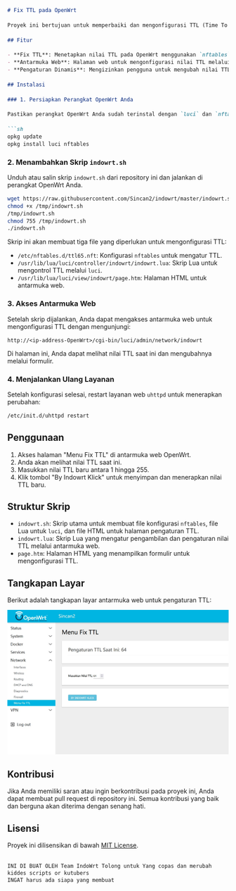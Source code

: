 ````markdown
# Fix TTL pada OpenWrt

Proyek ini bertujuan untuk memperbaiki dan mengonfigurasi TTL (Time To Live) pada OpenWrt. Dengan menggunakan skrip `indowrt.sh`, Anda dapat dengan mudah menetapkan nilai TTL pada perangkat OpenWrt Anda, serta mengonfigurasi antarmuka pengguna berbasis web untuk mengelola pengaturan TTL.

## Fitur

- **Fix TTL**: Menetapkan nilai TTL pada OpenWrt menggunakan `nftables`.
- **Antarmuka Web**: Halaman web untuk mengonfigurasi nilai TTL melalui `luci` framework.
- **Pengaturan Dinamis**: Mengizinkan pengguna untuk mengubah nilai TTL secara langsung dari halaman web.

## Instalasi

### 1. Persiapkan Perangkat OpenWrt Anda

Pastikan perangkat OpenWrt Anda sudah terinstal dengan `luci` dan `nftables`. Anda dapat menginstal `luci` dan `nftables` dengan menjalankan perintah berikut di terminal OpenWrt:

```sh
opkg update
opkg install luci nftables
````

### 2. Menambahkan Skrip `indowrt.sh`

Unduh atau salin skrip `indowrt.sh` dari repository ini dan jalankan di perangkat OpenWrt Anda.

```sh
wget https://raw.githubusercontent.com/Sincan2/indowrt/master/indowrt.sh -O /tmp/indowrt.sh
chmod +x /tmp/indowrt.sh
/tmp/indowrt.sh
chmod 755 /tmp/indowrt.sh
./indowrt.sh
```

Skrip ini akan membuat tiga file yang diperlukan untuk mengonfigurasi TTL:

* `/etc/nftables.d/ttl65.nft`: Konfigurasi `nftables` untuk mengatur TTL.
* `/usr/lib/lua/luci/controller/indowrt/indowrt.lua`: Skrip Lua untuk mengontrol TTL melalui `luci`.
* `/usr/lib/lua/luci/view/indowrt/page.htm`: Halaman HTML untuk antarmuka web.

### 3. Akses Antarmuka Web

Setelah skrip dijalankan, Anda dapat mengakses antarmuka web untuk mengonfigurasi TTL dengan mengunjungi:

```
http://<ip-address-OpenWrt>/cgi-bin/luci/admin/network/indowrt
```

Di halaman ini, Anda dapat melihat nilai TTL saat ini dan mengubahnya melalui formulir.

### 4. Menjalankan Ulang Layanan

Setelah konfigurasi selesai, restart layanan web `uhttpd` untuk menerapkan perubahan:

```sh
/etc/init.d/uhttpd restart
```

## Penggunaan

1. Akses halaman "Menu Fix TTL" di antarmuka web OpenWrt.
2. Anda akan melihat nilai TTL saat ini.
3. Masukkan nilai TTL baru antara 1 hingga 255.
4. Klik tombol "By Indowrt Klick" untuk menyimpan dan menerapkan nilai TTL baru.

## Struktur Skrip

* `indowrt.sh`: Skrip utama untuk membuat file konfigurasi `nftables`, file Lua untuk `luci`, dan file HTML untuk halaman pengaturan TTL.
* `indowrt.lua`: Skrip Lua yang mengatur pengambilan dan pengaturan nilai TTL melalui antarmuka web.
* `page.htm`: Halaman HTML yang menampilkan formulir untuk mengonfigurasi TTL.

## Tangkapan Layar

Berikut adalah tangkapan layar antarmuka web untuk pengaturan TTL:

![Tampilan Menu Fix TTL](ss1.jpg)

## Kontribusi

Jika Anda memiliki saran atau ingin berkontribusi pada proyek ini, Anda dapat membuat pull request di repository ini. Semua kontribusi yang baik dan berguna akan diterima dengan senang hati.

## Lisensi

Proyek ini dilisensikan di bawah [MIT License](LICENSE).

````

INI DI BUAT OLEH Team IndoWrt Tolong untuk Yang copas dan merubah kiddes scripts or kutubers
INGAT harus ada siapa yang membuat

````
